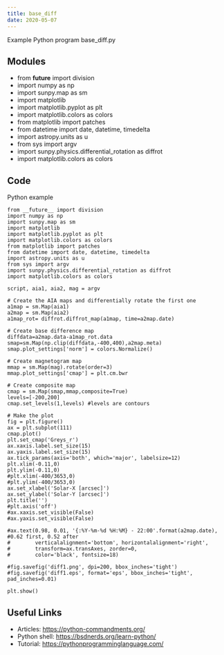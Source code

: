 ```yaml
---
title: base_diff
date: 2020-05-07
---
```

Example Python program base_diff.py

## Modules

* from __future__ import division
* import numpy as np
* import sunpy.map as sm
* import matplotlib
* import matplotlib.pyplot as plt
* import matplotlib.colors as colors
* from matplotlib import patches
* from datetime import date, datetime, timedelta
* import astropy.units as u
* from sys import argv
* import sunpy.physics.differential_rotation as diffrot
* import matplotlib.colors as colors

## Code

Python example

    from __future__ import division
    import numpy as np
    import sunpy.map as sm
    import matplotlib
    import matplotlib.pyplot as plt
    import matplotlib.colors as colors
    from matplotlib import patches
    from datetime import date, datetime, timedelta
    import astropy.units as u
    from sys import argv
    import sunpy.physics.differential_rotation as diffrot
    import matplotlib.colors as colors
    
    script, aia1, aia2, mag = argv
    
    # Create the AIA maps and differentially rotate the first one
    a1map = sm.Map(aia1)
    a2map = sm.Map(aia2)
    a1map_rot= diffrot.diffrot_map(a1map, time=a2map.date)
    
    # Create base difference map
    diffdata=a2map.data-a1map_rot.data
    smap=sm.Map(np.clip(diffdata,-400,400),a2map.meta)
    smap.plot_settings['norm'] = colors.Normalize()
    
    # Create magnetogram map
    mmap = sm.Map(mag).rotate(order=3)
    mmap.plot_settings['cmap'] = plt.cm.bwr
    
    # Create composite map
    cmap = sm.Map(smap,mmap,composite=True)
    levels=[-200,200]
    cmap.set_levels(1,levels) #levels are contours
    
    # Make the plot
    fig = plt.figure()
    ax = plt.subplot(111)
    cmap.plot()
    plt.set_cmap('Greys_r')
    ax.xaxis.label.set_size(15)
    ax.yaxis.label.set_size(15)
    ax.tick_params(axis='both', which='major', labelsize=12)
    plt.xlim(-0.11,0)
    plt.ylim(-0.11,0)
    #plt.xlim(-400/3653,0)
    #plt.ylim(-400/3653,0)
    ax.set_xlabel('Solar-X [arcsec]')
    ax.set_ylabel('Solar-Y [arcsec]')
    plt.title('')
    #plt.axis('off')
    #ax.xaxis.set_visible(False)
    #ax.yaxis.set_visible(False)
    
    #ax.text(0.98, 0.01, '{:%Y-%m-%d %H:%M} - 22:00'.format(a2map.date), #0.62 first, 0.52 after 
    #        verticalalignment='bottom', horizontalalignment='right',
    #        transform=ax.transAxes, zorder=0,
    #        color='black', fontsize=18)
    
    #fig.savefig('diff1.png', dpi=200, bbox_inches='tight')
    #fig.savefig('diff1.eps', format='eps', bbox_inches='tight', pad_inches=0.01)
    
    plt.show()

## Useful Links

- Articles: https://python-commandments.org/
- Python shell: https://bsdnerds.org/learn-python/
- Tutorial: https://pythonprogramminglanguage.com/
